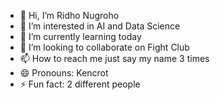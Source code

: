 - 👋 Hi, I’m Ridho Nugroho
- 👀 I’m interested in AI and Data Science
- 🌱 I’m currently learning today
- 💞️ I’m looking to collaborate on Fight Club
- 📫 How to reach me just say my name 3 times
- 😄 Pronouns: Kencrot
- ⚡ Fun fact: 2 different people

<!---
mriaer/mriaer is a ✨ special ✨ repository because its `README.md` (this file) appears on your GitHub profile.
You can click the Preview link to take a look at your changes.
--->
